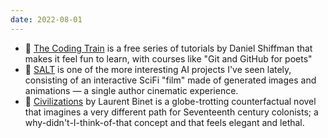 ```yaml
---
date: 2022-08-01
---
```


- 🚆 [The Coding Train](https://thecodingtrain.com//) is a free series of tutorials by Daniel Shiffman that makes it feel fun to learn, with courses like "Git and GitHub for poets"
- 🤖 [SALT](https://twitter.com/SALT_VERSE) is one of the more interesting AI projects I've seen lately, consisting of an interactive SciFi "film" made of generated images and animations — a single author cinematic experience. 
- 📘 [Civilizations](https://us.macmillan.com/books/9780374600815/civilizations) by Laurent Binet is a globe-trotting counterfactual novel that imagines a very different path for Seventeenth century colonists; a why-didn't-I-think-of-that concept and that feels elegant and lethal. 